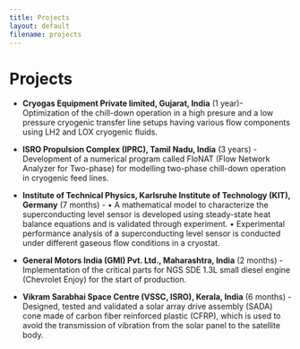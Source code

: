 ```yaml
---
title: Projects
layout: default
filename: projects
--- 
```


# Projects
* **Cryogas Equipment Private limited, Gujarat, India** (1 year)-
  Optimization of the chill-down operation in a high presure and a low pressure cryogenic transfer line setups having various flow components using LH2 and LOX cryogenic fluids. 

* **ISRO Propulsion Complex (IPRC), Tamil Nadu, India** (3 years) -
  Development of a numerical program called FloNAT (Flow Network Analyzer for Two-phase) for modelling two-phase chill-down operation in cryogenic feed lines. 

* **Institute of Technical Physics, Karlsruhe Institute of Technology (KIT), Germany** (7 months) -
•	A mathematical model to characterize the superconducting level sensor is developed using steady-state heat balance equations and is validated through experiment. 
•	Experimental performance analysis of a superconducting level sensor is conducted under different gaseous flow conditions in a cryostat.

* **General Motors India (GMI) Pvt. Ltd., Maharashtra, India** (2 months) -
  Implementation of the critical parts for NGS SDE 1.3L small diesel engine (Chevrolet Enjoy) for the start of production.

* **Vikram Sarabhai Space Centre (VSSC, ISRO), Kerala, India** (6 months) -
  Designed, tested and validated a solar array drive assembly (SADA) cone made of carbon fiber reinforced plastic (CFRP), which is used to avoid the transmission of vibration from the solar panel to the satellite body.
